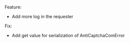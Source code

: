 Feature:
- Add more log in the requester

Fix:
- Add get value for serialization of AntiCaptchaComError